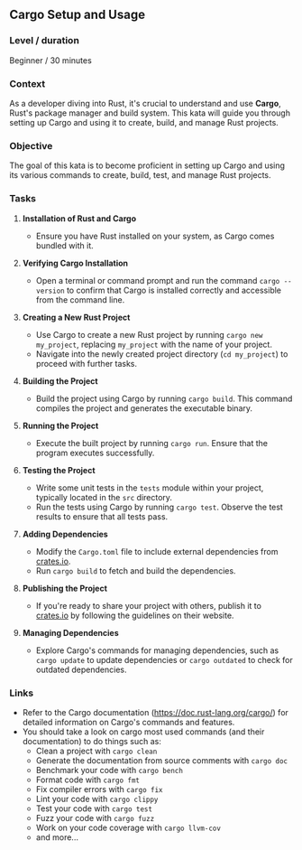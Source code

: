 ## Cargo Setup and Usage

### Level / duration

Beginner / 30 minutes

### Context
As a developer diving into Rust, it's crucial to understand and use **Cargo**, Rust's package manager and build system. This kata will guide you through setting up Cargo and using it to create, build, and manage Rust projects.

### Objective
The goal of this kata is to become proficient in setting up Cargo and using its various commands to create, build, test, and manage Rust projects.

### Tasks

1. **Installation of Rust and Cargo**
   - Ensure you have Rust installed on your system, as Cargo comes bundled with it.

2. **Verifying Cargo Installation**
   - Open a terminal or command prompt and run the command `cargo --version` to confirm that Cargo is installed correctly and accessible from the command line.

3. **Creating a New Rust Project**
   - Use Cargo to create a new Rust project by running `cargo new my_project`, replacing `my_project` with the name of your project.
   - Navigate into the newly created project directory (`cd my_project`) to proceed with further tasks.

4. **Building the Project**
   - Build the project using Cargo by running `cargo build`. This command compiles the project and generates the executable binary.

5. **Running the Project**
   - Execute the built project by running `cargo run`. Ensure that the program executes successfully.

6. **Testing the Project**
   - Write some unit tests in the `tests` module within your project, typically located in the `src` directory.
   - Run the tests using Cargo by running `cargo test`. Observe the test results to ensure that all tests pass.

7. **Adding Dependencies**
   - Modify the `Cargo.toml` file to include external dependencies from [crates.io](https://crates.io/).
   - Run `cargo build` to fetch and build the dependencies.

8. **Publishing the Project**
   - If you're ready to share your project with others, publish it to [crates.io](https://crates.io/) by following the guidelines on their website.

9. **Managing Dependencies**
   - Explore Cargo's commands for managing dependencies, such as `cargo update` to update dependencies or `cargo outdated` to check for outdated dependencies.

### Links

- Refer to the Cargo documentation (https://doc.rust-lang.org/cargo/) for detailed information on Cargo's commands and features.
- You should take a look on cargo most used commands (and their documentation) to do things such as:
   - Clean a project with `cargo clean`
   - Generate the documentation from source comments with `cargo doc`
   - Benchmark your code with `cargo bench`
   - Format code with `cargo fmt`
   - Fix compiler errors with `cargo fix`
   - Lint your code with `cargo clippy`
   - Test your code with `cargo test`
   - Fuzz your code with `cargo fuzz`
   - Work on your code coverage with `cargo llvm-cov`
   - and more...
